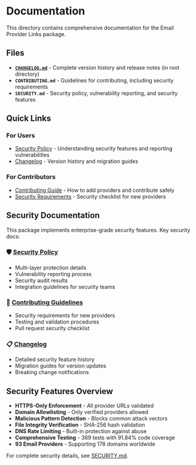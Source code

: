 # Documentation

This directory contains comprehensive documentation for the Email Provider Links package.

## Files

- **[`CHANGELOG.md`](../CHANGELOG.md)** - Complete version history and release notes (in root directory)
- **`CONTRIBUTING.md`** - Guidelines for contributing, including security requirements
- **`SECURITY.md`** - Security policy, vulnerability reporting, and security features

## Quick Links

### For Users
- [Security Policy](SECURITY.md) - Understanding security features and reporting vulnerabilities
- [Changelog](../CHANGELOG.md) - Version history and migration guides

### For Contributors  
- [Contributing Guide](CONTRIBUTING.md) - How to add providers and contribute safely
- [Security Requirements](CONTRIBUTING.md#security-guidelines) - Security checklist for new providers

## Security Documentation

This package implements enterprise-grade security features. Key security docs:

### 🛡️ [Security Policy](SECURITY.md)
- Multi-layer protection details
- Vulnerability reporting process  
- Security audit results
- Integration guidelines for security teams

### 🤝 [Contributing Guidelines](CONTRIBUTING.md)  
- Security requirements for new providers
- Testing and validation procedures
- Pull request security checklist

### 📋 [Changelog](../CHANGELOG.md)
- Detailed security feature history
- Migration guides for version updates
- Breaking change notifications

## Security Features Overview

- **HTTPS-Only Enforcement** - All provider URLs validated
- **Domain Allowlisting** - Only verified providers allowed
- **Malicious Pattern Detection** - Blocks common attack vectors
- **File Integrity Verification** - SHA-256 hash validation
- **DNS Rate Limiting** - Built-in protection against abuse
- **Comprehensive Testing** - 369 tests with 91.84% code coverage
- **93 Email Providers** - Supporting 178 domains worldwide

For complete security details, see [SECURITY.md](SECURITY.md).

